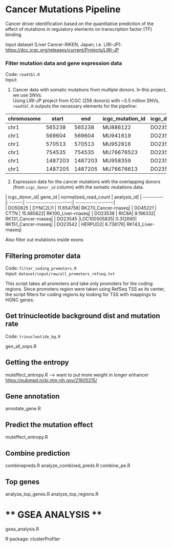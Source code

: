 # **Cancer Mutations Pipeline**

Cancer driver identification based on the quantitative prediction of the effect of mutations in regulatory elements on transcription factor (TF) binding.

Input dataset (Liver Cancer-RIKEN, Japan; i.e. LIRI-JP): https://dcc.icgc.org/releases/current/Projects/LIRI-JP

### Filter mutation data and gene expression data
Code: `readtbl.R` <br />
Input: <br />
  1. Cancer data with somatic mutations from multiple donors. In this project, we use SNVs. <br />
  Using LIRI-JP project from ICGC (258 donors) with ~3.5 million SNVs, `readtbl.R` outputs the necessary elements for the pipeline:


  chromosome |  start |  end  |icgc_mutation_id | icgc_donor_id | ref | mut |
 ----------  |  ------|  ---- | --------------- | ------------- | --  | --  |
       chr1  |565238  |565238 | MU886122        | DO23508       |T    | C   |  
       chr1  |569604  |569604 | MU941619        | DO23508       |G    | A   |
       chr1  |570513  |570513 | MU952816        | DO23508       |A    | G   |
       chr1  |754535  |754535 | MU76676523      | DO23508       |G    | A   |
       chr1  |1487203 |1487203| MU958359        | DO23508       |C    | A   |
       chr1  |1487205 |1487205| MU76676613      | DO23508       |T    | C   |

  2. Expression data for the cancer mutations with the overlapping donors (from `icgc_donor_id` column) with the somatic mutations data.  

| icgc_donor_id|    gene_id | normalized_read_count  |         analysis_id|
|  ----------  |:    ------:| ----------------------:| ------------------:|  
|      DO50825 |   DYNC2LI1 |               11.654758| RK270_Cancer-rnaseq|
|      DO45221 |       CTTN |               15.685822|  RK100_Liver-rnaseq|
|      DO23538 |       RIC8A|                9.196332| RK131_Cancer-rnaseq|
|      DO23545 |LOC100505835|                0.312690| RK151_Cancer-rnaseq|
|      DO23542 |     HERPUD2|                6.738176|  RK143_Liver-rnaseq|

Also filter out mutations inside exons

## Filtering promoter data
Code: `filter_coding_promoters.R`<br />
Input: `dataset/input/raw/all_promoters_refseq.txt`

This script takes all promoters and take only promoters for the coding regions. Since promoters region were taken using RefSeq TSS as its center, the script filters for coding regions by looking for TSS with mappings to HGNC genes.

## Get trinucleotide background dist and mutation rate
Code: `trinucleotide_bg.R` <br />


gen_all_snps.R

## Getting the entropy
muteffect_entropy.R
--> want to put more weight in longer enhancer
https://pubmed.ncbi.nlm.nih.gov/21605215/

## Gene annotation
annotate_gene.R

## Predict the mutation effect
muteffect_entropy.R


## Combine prediction
combinepreds.R
analyze_combined_preds.R
combine_pe.R

## Top genes
analyze_top_genes.R
analyze_top_regions.R


# ** GSEA ANALYSIS **
gsea_analysis.R

R package: clusterProfiler
